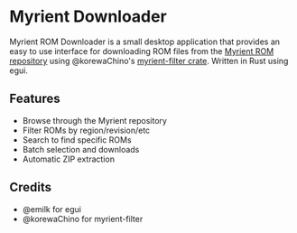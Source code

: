 # Myrient Downloader

Myrient ROM Downloader is a small desktop application that provides an easy to use interface for downloading ROM files from the [Myrient ROM repository](https://myrient.erista.me) using @korewaChino's [myrient-filter crate](https://crates.io/crates/myrient-filter). Written in Rust using egui.

## Features
- Browse through the Myrient repository
- Filter ROMs by region/revision/etc
- Search to find specific ROMs
- Batch selection and downloads
- Automatic ZIP extraction

## Credits
- @emilk for egui
- @korewaChino for myrient-filter
